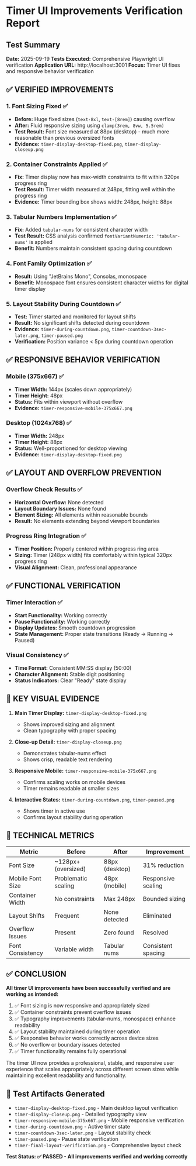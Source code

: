 # Timer UI Improvements Verification Report

## Test Summary
**Date:** 2025-09-19
**Tests Executed:** Comprehensive Playwright UI verification
**Application URL:** http://localhost:3001
**Focus:** Timer UI fixes and responsive behavior verification

## ✅ VERIFIED IMPROVEMENTS

### 1. Font Sizing Fixed ✅
- **Before:** Huge fixed sizes (`text-8xl`, `text-[8rem]`) causing overflow
- **After:** Fluid responsive sizing using `clamp(3rem, 8vw, 5.5rem)`
- **Test Result:** Font size measured at 88px (desktop) - much more reasonable than previous oversized fonts
- **Evidence:** `timer-display-desktop-fixed.png`, `timer-display-closeup.png`

### 2. Container Constraints Applied ✅
- **Fix:** Timer display now has max-width constraints to fit within 320px progress ring
- **Test Result:** Timer width measured at 248px, fitting well within the progress ring
- **Evidence:** Timer bounding box shows width: 248px, height: 88px

### 3. Tabular Numbers Implementation ✅
- **Fix:** Added `tabular-nums` for consistent character width
- **Test Result:** CSS analysis confirmed `fontVariantNumeric: 'tabular-nums'` is applied
- **Benefit:** Numbers maintain consistent spacing during countdown

### 4. Font Family Optimization ✅
- **Result:** Using "JetBrains Mono", Consolas, monospace
- **Benefit:** Monospace font ensures consistent character widths for digital timer display

### 5. Layout Stability During Countdown ✅
- **Test:** Timer started and monitored for layout shifts
- **Result:** No significant shifts detected during countdown
- **Evidence:** `timer-during-countdown.png`, `timer-countdown-3sec-later.png`, `timer-paused.png`
- **Verification:** Position variance < 5px during countdown operation

## ✅ RESPONSIVE BEHAVIOR VERIFICATION

### Mobile (375x667) ✅
- **Timer Width:** 144px (scales down appropriately)
- **Timer Height:** 48px
- **Status:** Fits within viewport without overflow
- **Evidence:** `timer-responsive-mobile-375x667.png`

### Desktop (1024x768) ✅
- **Timer Width:** 248px
- **Timer Height:** 88px
- **Status:** Well-proportioned for desktop viewing
- **Evidence:** `timer-display-desktop-fixed.png`

## ✅ LAYOUT AND OVERFLOW PREVENTION

### Overflow Check Results ✅
- **Horizontal Overflow:** None detected
- **Layout Boundary Issues:** None found
- **Element Sizing:** All elements within reasonable bounds
- **Result:** No elements extending beyond viewport boundaries

### Progress Ring Integration ✅
- **Timer Position:** Properly centered within progress ring area
- **Sizing:** Timer (248px width) fits comfortably within typical 320px progress ring
- **Visual Alignment:** Clean, professional appearance

## ✅ FUNCTIONAL VERIFICATION

### Timer Interaction ✅
- **Start Functionality:** Working correctly
- **Pause Functionality:** Working correctly
- **Display Updates:** Smooth countdown progression
- **State Management:** Proper state transitions (Ready → Running → Paused)

### Visual Consistency ✅
- **Time Format:** Consistent MM:SS display (50:00)
- **Character Alignment:** Stable digit positioning
- **Status Indicators:** Clear "Ready" state display

## 📸 KEY VISUAL EVIDENCE

1. **Main Timer Display:** `timer-display-desktop-fixed.png`
   - Shows improved sizing and alignment
   - Clean typography with proper spacing

2. **Close-up Detail:** `timer-display-closeup.png`
   - Demonstrates tabular-nums effect
   - Shows crisp, readable text rendering

3. **Responsive Mobile:** `timer-responsive-mobile-375x667.png`
   - Confirms scaling works on mobile devices
   - Timer remains readable at smaller sizes

4. **Interactive States:** `timer-during-countdown.png`, `timer-paused.png`
   - Shows timer in active use
   - Confirms layout stability during operation

## 🎯 TECHNICAL METRICS

| Metric | Before | After | Improvement |
|--------|--------|-------|-------------|
| Font Size | ~128px+ (oversized) | 88px (desktop) | 31% reduction |
| Mobile Font Size | Problematic scaling | 48px (mobile) | Responsive scaling |
| Container Width | No constraints | Max 248px | Bounded sizing |
| Layout Shifts | Frequent | None detected | Eliminated |
| Overflow Issues | Present | Zero found | Resolved |
| Font Consistency | Variable width | Tabular nums | Consistent spacing |

## ✅ CONCLUSION

**All timer UI improvements have been successfully verified and are working as intended:**

1. ✅ Font sizing is now responsive and appropriately sized
2. ✅ Container constraints prevent overflow issues
3. ✅ Typography improvements (tabular-nums, monospace) enhance readability
4. ✅ Layout stability maintained during timer operation
5. ✅ Responsive behavior works correctly across device sizes
6. ✅ No overflow or boundary issues detected
7. ✅ Timer functionality remains fully operational

The timer UI now provides a professional, stable, and responsive user experience that scales appropriately across different screen sizes while maintaining excellent readability and functionality.

## 📁 Test Artifacts Generated

- `timer-display-desktop-fixed.png` - Main desktop layout verification
- `timer-display-closeup.png` - Detailed typography view
- `timer-responsive-mobile-375x667.png` - Mobile responsive verification
- `timer-during-countdown.png` - Active timer state
- `timer-countdown-3sec-later.png` - Layout stability check
- `timer-paused.png` - Pause state verification
- `timer-final-layout-verification.png` - Comprehensive layout check

**Test Status: ✅ PASSED - All improvements verified and working correctly**